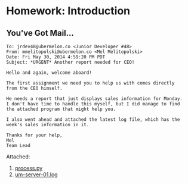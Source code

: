 Homework: Introduction
=======


You've Got Mail...
-------

```
To: jrdev48@ubermelon.co <Junior Developer #48>
From: mmelitopolski@ubermelon.co <Mel Melitopolski> 
Date: Fri May 30, 2014 4:59:20 PM PDT
Subject: *URGENT* Another report needed for CEO!

Hello and again, welcome aboard!

The first assignment we need you to help us with comes directly 
from the CEO himself.

He needs a report that just displays sales information for Monday. 
I don't have time to handle this myself, but I did manage to find
the attached program that might help you.  

I also went ahead and attached the latest log file, which has the 
week's sales information in it.

Thanks for your help,
Mel
Team Lead
```

Attached:

1. [process.py](https://github.com/hackbrightacademy/Homework/blob/master/Homework01/process.py)
1. [um-server-01.log](https://github.com/hackbrightacademy/Homework/blob/master/Homework01/um-server-01.log)
